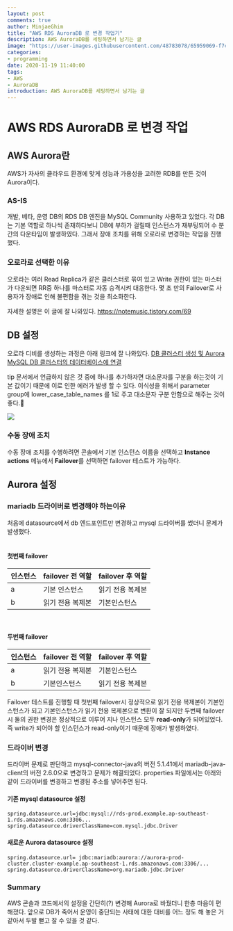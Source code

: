 ```yaml
---
layout: post
comments: true
author: MinjaeGhim
title: "AWS RDS AuroraDB 로 변경 작업기"
description: AWS AuroraDB를 세팅하면서 남기는 글
image: "https://user-images.githubusercontent.com/48783078/65959069-f7c54b00-e48b-11e9-9a09-76d493b1731a.png"
categories:
- programming
date: 2020-11-19 11:40:00
tags:
- AWS
- AuroraDB
introduction: AWS AuroraDB를 세팅하면서 남기는 글
---
```



# AWS RDS AuroraDB 로 변경 작업


## AWS Aurora란


AWS가 자사의 클라우드 환경에 맞게 성능과 가용성을 고려한 RDB를 만든 것이 Aurora이다.


###  AS-IS
개발, 베타, 운영 DB의 RDS DB 엔진을 MySQL Community 사용하고 있었다. 각 DB는 기본 역할로 하나씩 존재하다보니 DB에 부하가 걸릴때 인스턴스가 재부팅되어 수 분간의 다운타임이 발생하였다. 그래서 장애 조치를 위해 오로라로 변경하는 작업을 진행했다.

###  오로라로 선택한 이유
오로라는 여러 Read Replica가 같은 클러스터로 묶여 있고 Write 권한이 있는 마스터가 다운되면 RR중 하나를 마스터로 자동 승격시켜 대응한다. 몇 초 만의 Failover로 사용자가 장애로 인해 불편함을 겪는 것을 최소화한다.

자세한 설명은 이 글에 잘 나와있다. https://notemusic.tistory.com/69

## DB 설정

오로라 디비를 생성하는 과정은 아래 링크에 잘 나와있다.
[DB 클러스터 생성 및 Aurora MySQL DB 클러스터의 데이터베이스에 연결](https://docs.aws.amazon.com/ko_kr/AmazonRDS/latest/AuroraUserGuide/CHAP_GettingStartedAurora.CreatingConnecting.Aurora.html)

tip 문서에서 언급하지 않은 것 중에 하나를 추가하자면 대소문자를 구분을 하는것이 기본 값이기 때문에 이로 인한 에러가 발생 할 수 있다. 이식성을 위해서 parameter group에 lower_case_table_names 를 1로 주고 대소문자 구분 안함으로 해주는 것이 좋다.

**![](https://lh6.googleusercontent.com/G-Z0XzbLmCp0nVGmw4Vx7iONZS6Y3-K0LCN8SQf9r5YAnnO04jPDkpSat6hDdX_K1LY3gzzJ8JBA1CfDUh4yQejVKLxaTMS_I_LCWhpM1K9LlpF9vgq_tXODl_IZfm7wtwARGul6)**

### 수동 장애 조치
수동 장애 조치를 수행하려면 콘솔에서 기본 인스턴스 이름을 선택하고 **Instance actions** 메뉴에서 **Failover**를 선택하면 failover 테스트가 가능하다.

## Aurora 설정


### mariadb 드라이버로 변경해야 하는이유
처음에 datasource에서 db 엔드포인트만 변경하고 mysql 드라이버를 썼더니 문제가 발생했다.      
<br>

#### 첫번째 failover
|인스턴스|failover 전 역할|failover 후 역할|
|--|--|--|
|  a| 기본 인스턴스 | 읽기 전용 복제본
|  b|  읽기 전용 복제본| 기본인스턴스

<br>

#### 두번째 failover
|인스턴스|failover 전 역할|failover 후 역할|
|--|--|--|
|  a| 읽기 전용 복제본 | 기본인스턴스
|  b|  기본인스턴스| 읽기 전용 복제본


Failover 테스트를 진행할 때 첫번째 failover시 정상적으로 읽기 전용 복제본이 기본인스턴스가 되고 기본인스턴스가 읽기 전용 복제본으로 변환이 잘 되지만 두번째 failover시 둘의 권한 변경은 정상적으로 이루어 지나 인스턴스 모두 **read-only**가 되어있었다. 즉 write가 되어야 할 인스턴스가 read-only이기 때문에 장애가 발생하였다.

### 드라이버 변경
드라이버 문제로 판단하고 mysql-connector-java의 버전 5.1.41에서 mariadb-java-client의 버전 2.6.0으로 변경하고 문제가 해결되었다.
properties 파일에서는 아래와 같이 드라이버를 변경하고 변경된 주소를 넣어주면 된다.

#### 기존 mysql datasource 설정
```
spring.datasource.url=jdbc:mysql://rds-prod.example.ap-southeast-1.rds.amazonaws.com:3306...
spring.datasource.driverClassName=com.mysql.jdbc.Driver
```
#### 새로운 Aurora datasource 설정
```
spring.datasource.url= jdbc:mariadb:aurora://aurora-prod-cluster.cluster-example.ap-southeast-1.rds.amazonaws.com:3306/...
spring.datasource.driverClassName=org.mariadb.jdbc.Driver
```




### Summary

AWS 콘솔과 코드에서의 설정을 간단히(?) 변경해 Aurora로 바꿨더니 한층 마음이 편해졌다. 앞으로 DB가 죽어서 운영이 중단되는 사태에 대한 대비를 어느 정도 해 놓은 거 같아서 두발 뻗고 잘 수 있을 것 같다.





